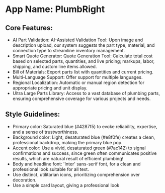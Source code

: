 # **App Name**: PlumbRight

## Core Features:

- AI Part Validation: AI-Assisted Validation Tool: Upon image and description upload, our system suggests the part type, material, and connection type to streamline inventory management.
- Smart Quote Generator: Quote Generation Tool: Calculate total cost based on selected parts, quantities, and live pricing; markups, labor, shipping, and custom line items allowed.
- Bill of Materials: Export parts list with quantities and current pricing.
- Multi-Language Support: Offer support for multiple languages.
- Regional Localization: Automatic or manual region detection for appropriate pricing and unit display.
- Ultra Large Parts Library: Access to a vast database of plumbing parts, ensuring comprehensive coverage for various projects and needs.

## Style Guidelines:

- Primary color: Saturated blue (#4287f5) to evoke reliability, expertise, and a sense of trustworthiness.
- Background color: Light, desaturated blue (#e8f0fe) creates a clean, professional backdrop, making the primary blue pop.
- Accent color: Use a vivid, desaturated green (#7ac142) to signal confirmations and success, since green often communicates positive results, which are natural result of efficient plumbing!
- Body and headline font: 'Inter' sans-serif font, for a clean and professional look suitable for all text.
- Use distinct, utilitarian icons, prioritizing comprehension over decoration.
- Use a simple card layout, giving a professional look